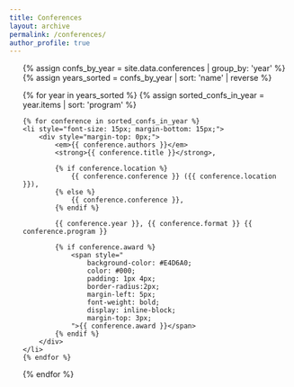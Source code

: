 ```yaml
---
title: Conferences
layout: archive
permalink: /conferences/
author_profile: true
---
```


<ul>
{% assign confs_by_year = site.data.conferences | group_by: 'year' %}
{% assign years_sorted = confs_by_year | sort: 'name' | reverse %}

{% for year in years_sorted %}
    {% assign sorted_confs_in_year = year.items | sort: 'program' %}
    
    {% for conference in sorted_confs_in_year %}
    <li style="font-size: 15px; margin-bottom: 15px;">
        <div style="margin-top: 0px;">
            <em>{{ conference.authors }}</em> 
            <strong>{{ conference.title }}</strong>,
            
            {% if conference.location %}
                {{ conference.conference }} ({{ conference.location }}), 
            {% else %}
                {{ conference.conference }}, 
            {% endif %}
            
            {{ conference.year }}, {{ conference.format }} {{ conference.program }}
            
            {% if conference.award %}
                <span style="
                    background-color: #E4D6A0;
                    color: #000;
                    padding: 1px 4px;
                    border-radius:2px;
                    margin-left: 5px;
                    font-weight: bold;
                    display: inline-block;
                    margin-top: 3px;
                ">{{ conference.award }}</span>
            {% endif %}
        </div>
    </li>
    {% endfor %}
{% endfor %}
</ul>
